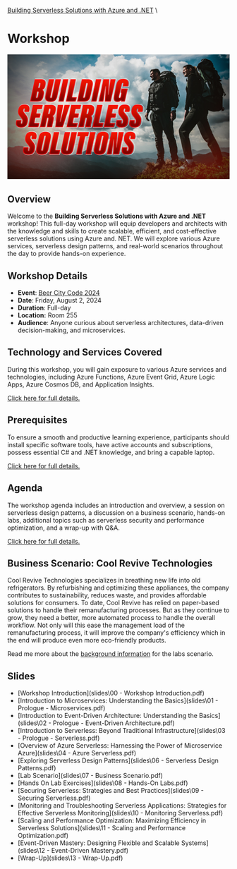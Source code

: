 [Building Serverless Solutions with Azure and .NET](..\..\README.md) \ 

# Workshop

![Building Serverless Solutions with Azure and .NET](../../thumbnail.jpg)

## Overview

Welcome to the **Building Serverless Solutions with Azure and .NET** workshop! This full-day workshop will equip developers and architects with the knowledge and skills to create scalable, efficient, and cost-effective serverless solutions using Azure and. NET. We will explore various Azure services, serverless design patterns, and real-world scenarios throughout the day to provide hands-on experience.

## Workshop Details

- **Event**: [Beer City Code 2024](https://www.beercitycode.com/)
- **Date**: Friday, August 2, 2024
- **Duration**: Full-day
- **Location:** Room 255
- **Audience**: Anyone curious about serverless architectures, data-driven decision-making, and microservices.

## Technology and Services Covered

During this workshop, you will gain exposure to various Azure services and technologies, including Azure Functions, Azure Event Grid, Azure Logic Apps, Azure Cosmos DB, and Application Insights.

[Click here for full details.](technologies-and-services-covered.md) 

## Prerequisites

To ensure a smooth and productive learning experience, participants should install specific software tools, have active accounts and subscriptions, possess essential C# and .NET knowledge, and bring a capable laptop.

[Click here for full details.](prerequisites.md) 

## Agenda

The workshop agenda includes an introduction and overview, a session on serverless design patterns, a discussion on a business scenario, hands-on labs, additional topics such as serverless security and performance optimization, and a wrap-up with Q&A.

[Click here for full details.](agenda.md) 

## Business Scenario: Cool Revive Technologies

Cool Revive Technologies specializes in breathing new life into old refrigerators. By refurbishing and optimizing these appliances, the company contributes to sustainability, reduces waste, and provides affordable solutions for consumers. To date, Cool Revive has relied on paper-based solutions to handle their remanufacturing processes. But as they continue to grow, they need a better, more automated process to handle the overall workflow. Not only will this ease the management load of the remanufacturing process, it will improve the company's efficiency which in the end will produce even more eco-friendly products.

Read me more about the [background information](background-info\README.md) for the labs scenario.

## Slides

-  [Workshop Introduction](slides\00 - Workshop Introduction.pdf)
-  [Introduction to Microservices: Understanding the Basics](slides\01 - Prologue - Microservices.pdf)
-  [Introduction to Event-Driven Architecture: Understanding the Basics](slides\02 - Prologue - Event-Driven Architecture.pdf)
-  [Introduction to Serverless: Beyond Traditional Infrastructure](slides\03 - Prologue - Serverless.pdf)
-  [Overview of Azure  Serverless: Harnessing the Power of Microservice Azure](slides\04 - Azure Serverless.pdf)
-  [Exploring Serverless Design Patterns](slides\06 - Serverless Design Patterns.pdf)
-  [Lab Scenario](slides\07 - Business Scenario.pdf)
-  [Hands On Lab Exercises](slides\08 - Hands-On Labs.pdf)
-  [Securing Serverless: Strategies and Best Practices](slides\09 - Securing Serverless.pdf)
-  [Monitoring and  Troubleshooting  Serverless Applications: Strategies for Effective Serverless Monitoring](slides\10 - Monitoring Serverless.pdf)
-  [Scaling and Performance Optimization: Maximizing Efficiency in Serverless Solutions](slides\11 - Scaling and Performance Optimization.pdf)
-  [Event-Driven Mastery: Designing Flexible and Scalable Systems](slides\12 - Event-Driven Mastery.pdf)
-  [Wrap-Up](slides\13 - Wrap-Up.pdf)
